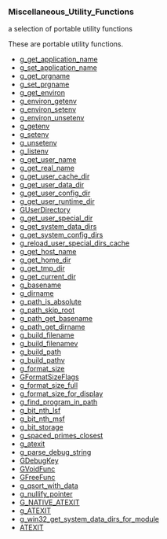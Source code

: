 ### Miscellaneous_Utility_Functions

a selection of portable utility functions

 These are portable utility functions.

* [g_get_application_name]()
* [g_set_application_name]()
* [g_get_prgname]()
* [g_set_prgname]()
* [g_get_environ]()
* [g_environ_getenv]()
* [g_environ_setenv]()
* [g_environ_unsetenv]()
* [g_getenv]()
* [g_setenv]()
* [g_unsetenv]()
* [g_listenv]()
* [g_get_user_name]()
* [g_get_real_name]()
* [g_get_user_cache_dir]()
* [g_get_user_data_dir]()
* [g_get_user_config_dir]()
* [g_get_user_runtime_dir]()
* [GUserDirectory]()
* [g_get_user_special_dir]()
* [g_get_system_data_dirs]()
* [g_get_system_config_dirs]()
* [g_reload_user_special_dirs_cache]()
* [g_get_host_name]()
* [g_get_home_dir]()
* [g_get_tmp_dir]()
* [g_get_current_dir]()
* [g_basename]()
* [g_dirname]()
* [g_path_is_absolute]()
* [g_path_skip_root]()
* [g_path_get_basename]()
* [g_path_get_dirname]()
* [g_build_filename]()
* [g_build_filenamev]()
* [g_build_path]()
* [g_build_pathv]()
* [g_format_size]()
* [GFormatSizeFlags]()
* [g_format_size_full]()
* [g_format_size_for_display]()
* [g_find_program_in_path]()
* [g_bit_nth_lsf]()
* [g_bit_nth_msf]()
* [g_bit_storage]()
* [g_spaced_primes_closest]()
* [g_atexit]()
* [g_parse_debug_string]()
* [GDebugKey]()
* [GVoidFunc]()
* [GFreeFunc]()
* [g_qsort_with_data]()
* [g_nullify_pointer]()
* [G_NATIVE_ATEXIT]()
* [g_ATEXIT]()
* [g_win32_get_system_data_dirs_for_module]()
* [ATEXIT]()
